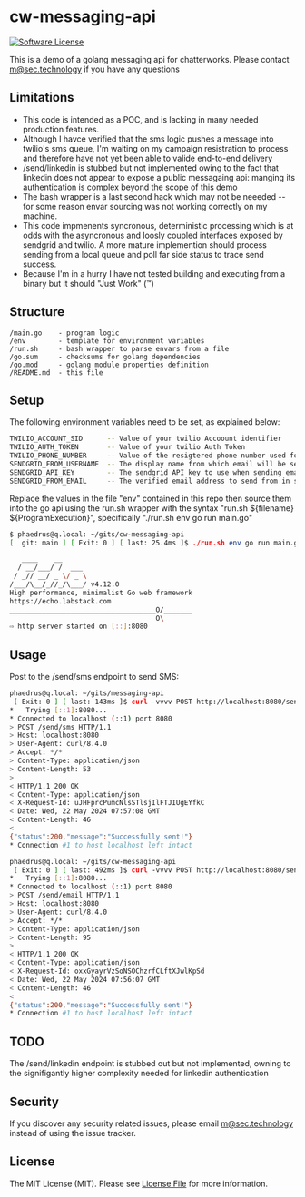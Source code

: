 # cw-messaging-api

[![Software License][ico-license]](LICENSE.md)

This is a demo of a golang messaging api for chatterworks. Please contact m@sec.technology if you have any questions

## Limitations

- This code is intended as a POC, and is lacking in many needed production features.
- Although I havce verified that the sms logic pushes a message into twilio's sms queue, I'm waiting on my campaign resistration to process and therefore have not yet been able to valide end-to-end delivery
- /send/linkedin is stubbed but not implemented owing to the fact that linkedin does not appear to expose a public messagaing api: manging its authentication is complex beyond the scope of this demo
- The bash wrapper is a last second hack which may not be neeeded -- for some reason envar sourcing was not working correctly on my machine.
- This code impmenents syncronous, deterministic processing which is at odds with the asyncronous and loosly coupled interfaces exposed by sendgrid and twilio. A more mature implemention should process sending from a local queue and poll far side status to trace send success.
- Because I'm in a hurry I have not tested building and executing from a binary but it should "Just Work" (™)

## Structure

```
/main.go    - program logic
/env        - template for environment variables
/run.sh     - bash wrapper to parse envars from a file
/go.sum     - checksums for golang dependencies
/go.mod     - golang module properties definition
/README.md  - this file
```

## Setup

The following environment variables need to be set, as explained below:

```bash
TWILIO_ACCOUNT_SID      -- Value of your twilio Accoount identifier
TWILIO_AUTH_TOKEN       -- Value of your twilio Auth Token
TWILIO_PHONE_NUMBER     -- Value of the resigtered phone number used for sending SMS
SENDGRID_FROM_USERNAME  -- The display name from which email will be sent in sendgrid
SENDGRID_API_KEY        -- The sendgrid API key to use when sending emails
SENDGRID_FROM_EMAIL     -- The verified email address to send from in sendgrid
```

Replace the values in the file "env" contained in this repo then source them into the go api using the run.sh wrapper with the syntax "run.sh ${filename} ${ProgramExecution}", specifically "./run.sh env go run main.go"

```bash
$ phaedrus@q.local: ~/gits/cw-messaging-api
[  git: main ] [ Exit: 0 ] [ last: 25.4ms ]$ ./run.sh env go run main.go

   ____    __
  / __/___/ /  ___
 / _// __/ _ \/ _ \
/___/\__/_//_/\___/ v4.12.0
High performance, minimalist Go web framework
https://echo.labstack.com
____________________________________O/_______
                                    O\
⇨ http server started on [::]:8080
```

## Usage

Post to the /send/sms endpoint to send SMS:

```bash
phaedrus@q.local: ~/gits/messaging-api
 [ Exit: 0 ] [ last: 143ms ]$ curl -vvvv POST http://localhost:8080/send/sms -H "Content-Type: application/json" -d '{ "to": "+17346789205",  "body": "SMS Test Message" }'
*   Trying [::1]:8080...
* Connected to localhost (::1) port 8080
> POST /send/sms HTTP/1.1
> Host: localhost:8080
> User-Agent: curl/8.4.0
> Accept: */*
> Content-Type: application/json
> Content-Length: 53
>
< HTTP/1.1 200 OK
< Content-Type: application/json
< X-Request-Id: uJHFprcPumcNlsSTlsjIlFTJIUgEYfkC
< Date: Wed, 22 May 2024 07:57:08 GMT
< Content-Length: 46
<
{"status":200,"message":"Successfully sent!"}
* Connection #1 to host localhost left intact
```

```bash
phaedrus@q.local: ~/gits/cw-messaging-api
 [ Exit: 0 ] [ last: 492ms ]$ curl -vvvv POST http://localhost:8080/send/email -H "Content-Type: application/json" -d '{"to": "marc.bittner@gmail.c om","subject": "Sendgrid Test Email","body": "Sendgrid Test Email"}'
*   Trying [::1]:8080...
* Connected to localhost (::1) port 8080
> POST /send/email HTTP/1.1
> Host: localhost:8080
> User-Agent: curl/8.4.0
> Accept: */*
> Content-Type: application/json
> Content-Length: 95
>
< HTTP/1.1 200 OK
< Content-Type: application/json
< X-Request-Id: oxxGyayrVzSoNSOChzrfCLftXJwlKpSd
< Date: Wed, 22 May 2024 07:56:07 GMT
< Content-Length: 46
<
{"status":200,"message":"Successfully sent!"}
* Connection #1 to host localhost left intact
```

## TODO

The /send/linkedin endpoint is stubbed out but not implemented, owning to the signifigantly higher complexity needed for linkedin authentication

## Security

If you discover any security related issues, please email m@sec.technology instead of using the issue tracker.

## License

The MIT License (MIT). Please see [License File](LICENSE.md) for more information.

[ico-license]: https://img.shields.io/badge/license-MIT-brightgreen.svg?style=flat-square
